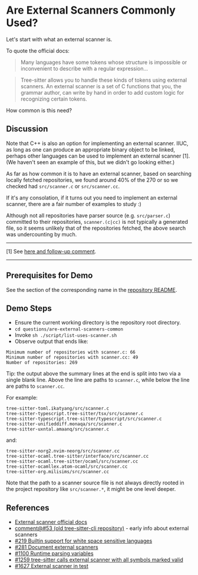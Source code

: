 # Are External Scanners Commonly Used?

Let's start with what an external scanner is.

To quote the official docs:

> Many languages have some tokens whose structure is impossible or
> inconvenient to describe with a regular expression...

> Tree-sitter allows you to handle these kinds of tokens using
> external scanners. An external scanner is a set of C functions that
> you, the grammar author, can write by hand in order to add custom
> logic for recognizing certain tokens.

How common is this need?

## Discussion

Note that C++ is also an option for implementing an external scanner.
IIUC, as long as one can produce an appropriate binary object to be
linked, perhaps other languages can be used to implement an external
scanner [1].  (We haven't seen an example of this, but we didn't go
looking either.)

As far as how common it is to have an external scanner, based on
searching locally fetched repositories, we found around 40% of the 270
or so we checked had `src/scanner.c` or `src/scanner.cc`.

If it's any consolation, if it turns out you need to implement an
external scanner, there are a fair number of examples to study :)

Although not all repositories have parser source (e.g. `src/parser.c`)
committed to their repositories, `scanner.(c|cc)` is not typically a
generated file, so it seems unlikely that of the repositories fetched,
the above search was undercounting by much.

---

[1] See [here and follow-up
comment](https://github.com/tree-sitter/tree-sitter/issues/930#issuecomment-986017729).

---

## Prerequisites for Demo

See the section of the corresponding name in the [repository
README](../../README.md).

## Demo Steps

* Ensure the current working directory is the repository root directory.
* `cd questions/are-external-scanners-common`
* Invoke `sh ./script/list-uses-scanner.sh`
* Observe output that ends like:

```
Minimum number of repositories with scanner.c: 66
Minimum number of repositories with scanner.cc: 49
Number of repositories: 269
```

Tip: the output above the summary lines at the end is split into two
via a single blank line.  Above the line are paths to `scanner.c`,
while below the line are paths to `scanner.cc`.

For example:

```
tree-sitter-toml.ikatyang/src/scanner.c
tree-sitter-typescript.tree-sitter/tsx/src/scanner.c
tree-sitter-typescript.tree-sitter/typescript/src/scanner.c
tree-sitter-unifieddiff.monaqa/src/scanner.c
tree-sitter-uxntal.amaanq/src/scanner.c
```

and:

```
tree-sitter-norg2.nvim-neorg/src/scanner.cc
tree-sitter-ocaml.tree-sitter/interface/src/scanner.cc
tree-sitter-ocaml.tree-sitter/ocaml/src/scanner.cc
tree-sitter-ocamllex.atom-ocaml/src/scanner.cc
tree-sitter-org.milisims/src/scanner.cc
```

Note that the path to a scanner source file is not always directly
rooted in the project repository like `src/scanner.*`, it might be one
level deeper.

## References

* [External scanner official docs](https://tree-sitter.github.io/tree-sitter/creating-parsers#external-scanners)
* [comment@#53 (old tree-sitter-cli repository)](https://github.com/tree-sitter/tree-sitter-cli/issues/53#issuecomment-452462914) - early info about external scanners
* [#219 Builtin support for white space sensitive languages](https://github.com/tree-sitter/tree-sitter/issues/219)
* [#281 Document external scanners](https://github.com/tree-sitter/tree-sitter/issues/281)
* [#1100 Runtime parsing variables](https://github.com/tree-sitter/tree-sitter/discussions/1100)
* [#1259 tree-sitter calls external scanner with all symbols marked valid](https://github.com/tree-sitter/tree-sitter/issues/1259)
* [#1627 External scanner in test](https://github.com/tree-sitter/tree-sitter/issues/1627)
